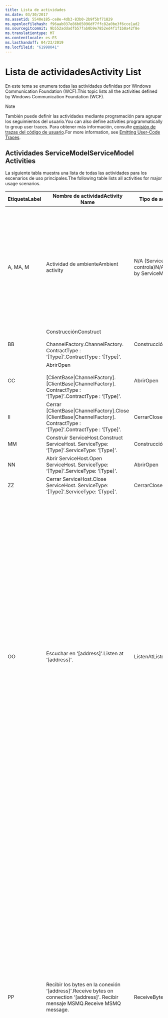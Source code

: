 ```yaml
---
title: Lista de actividades
ms.date: 03/30/2017
ms.assetid: 5540e185-ce8e-4db3-83b0-2b9f5bf71829
ms.openlocfilehash: f96aab037e86b05096df7ffc82a0be3f6cce1ad2
ms.sourcegitcommit: 9b552addadfb57fab0b9e7852ed4f1f1b8a42f8e
ms.translationtype: MT
ms.contentlocale: es-ES
ms.lasthandoff: 04/23/2019
ms.locfileid: "61998041"
---
```

# <a name="activity-list"></a><span data-ttu-id="73ad1-102">Lista de actividades</span><span class="sxs-lookup"><span data-stu-id="73ad1-102">Activity List</span></span>
<span data-ttu-id="73ad1-103">En este tema se enumera todas las actividades definidas por Windows Communication Foundation (WCF).</span><span class="sxs-lookup"><span data-stu-id="73ad1-103">This topic lists all the activities defined by Windows Communication Foundation (WCF).</span></span>  
  
> [!NOTE]
>  <span data-ttu-id="73ad1-104">También puede definir las actividades mediante programación para agrupar los seguimientos del usuario.</span><span class="sxs-lookup"><span data-stu-id="73ad1-104">You can also define activities programmatically to group user traces.</span></span> <span data-ttu-id="73ad1-105">Para obtener más información, consulte [emisión de trazas del código de usuario](../../../../../docs/framework/wcf/diagnostics/tracing/emitting-user-code-traces.md).</span><span class="sxs-lookup"><span data-stu-id="73ad1-105">For more information, see [Emitting User-Code Traces](../../../../../docs/framework/wcf/diagnostics/tracing/emitting-user-code-traces.md).</span></span>  
  
## <a name="servicemodel-activities"></a><span data-ttu-id="73ad1-106">Actividades ServiceModel</span><span class="sxs-lookup"><span data-stu-id="73ad1-106">ServiceModel Activities</span></span>  
 <span data-ttu-id="73ad1-107">La siguiente tabla muestra una lista de todas las actividades para los escenarios de uso principales.</span><span class="sxs-lookup"><span data-stu-id="73ad1-107">The following table lists all activities for major usage scenarios.</span></span>  
  
|<span data-ttu-id="73ad1-108">Etiqueta</span><span class="sxs-lookup"><span data-stu-id="73ad1-108">Label</span></span>|<span data-ttu-id="73ad1-109">Nombre de actividad</span><span class="sxs-lookup"><span data-stu-id="73ad1-109">Activity Name</span></span>|<span data-ttu-id="73ad1-110">Tipo de actividad</span><span class="sxs-lookup"><span data-stu-id="73ad1-110">Activity Type</span></span>|<span data-ttu-id="73ad1-111">Descripción</span><span class="sxs-lookup"><span data-stu-id="73ad1-111">Description</span></span>|  
|-----------|-------------------|-------------------|-----------------|  
|<span data-ttu-id="73ad1-112">A, M</span><span class="sxs-lookup"><span data-stu-id="73ad1-112">A, M</span></span>|<span data-ttu-id="73ad1-113">Actividad de ambiente</span><span class="sxs-lookup"><span data-stu-id="73ad1-113">Ambient activity</span></span>|<span data-ttu-id="73ad1-114">N/A (ServiceModel no lo controla)</span><span class="sxs-lookup"><span data-stu-id="73ad1-114">N/A (this is not controlled by ServiceModel)</span></span>|<span data-ttu-id="73ad1-115">La actividad cuyo id. se establece en TLS antes de que se realice ninguna llamada al código de ServiceModel (del lado de cliente o servidor).</span><span class="sxs-lookup"><span data-stu-id="73ad1-115">The activity whose ID is set in TLS before any calls to ServiceModel code (client side or server side).</span></span><br /><br /> <span data-ttu-id="73ad1-116">Ejemplo: Se llama a una actividad donde se denomina abierto en el cliente WCF o los serviceHost.open.</span><span class="sxs-lookup"><span data-stu-id="73ad1-116">Example: An activity where  open is called on the WCF client or serviceHost.open is called.</span></span>|  
|<span data-ttu-id="73ad1-117">B</span><span class="sxs-lookup"><span data-stu-id="73ad1-117">B</span></span>|<span data-ttu-id="73ad1-118">Construcción</span><span class="sxs-lookup"><span data-stu-id="73ad1-118">Construct</span></span><br /><br /> <span data-ttu-id="73ad1-119">ChannelFactory.</span><span class="sxs-lookup"><span data-stu-id="73ad1-119">ChannelFactory.</span></span> <span data-ttu-id="73ad1-120">ContractType : ‘[Type]’.</span><span class="sxs-lookup"><span data-stu-id="73ad1-120">ContractType : ‘[Type]’.</span></span>|<span data-ttu-id="73ad1-121">Construcción</span><span class="sxs-lookup"><span data-stu-id="73ad1-121">Construct</span></span>||  
|<span data-ttu-id="73ad1-122">C</span><span class="sxs-lookup"><span data-stu-id="73ad1-122">C</span></span>|<span data-ttu-id="73ad1-123">Abrir</span><span class="sxs-lookup"><span data-stu-id="73ad1-123">Open</span></span><br /><br /> <span data-ttu-id="73ad1-124">[ClientBase&#124;ChannelFactory].</span><span class="sxs-lookup"><span data-stu-id="73ad1-124">[ClientBase&#124;ChannelFactory].</span></span> <span data-ttu-id="73ad1-125">ContractType : ‘[Type]’.</span><span class="sxs-lookup"><span data-stu-id="73ad1-125">ContractType : ‘[Type]’.</span></span>|<span data-ttu-id="73ad1-126">Abrir</span><span class="sxs-lookup"><span data-stu-id="73ad1-126">Open</span></span>||  
|<span data-ttu-id="73ad1-127">I</span><span class="sxs-lookup"><span data-stu-id="73ad1-127">I</span></span>|<span data-ttu-id="73ad1-128">Cerrar [ClientBase&#124;ChannelFactory].</span><span class="sxs-lookup"><span data-stu-id="73ad1-128">Close [ClientBase&#124;ChannelFactory].</span></span> <span data-ttu-id="73ad1-129">ContractType : ‘[Type]’.</span><span class="sxs-lookup"><span data-stu-id="73ad1-129">ContractType : ‘[Type]’.</span></span>|<span data-ttu-id="73ad1-130">Cerrar</span><span class="sxs-lookup"><span data-stu-id="73ad1-130">Close</span></span>||  
|<span data-ttu-id="73ad1-131">M</span><span class="sxs-lookup"><span data-stu-id="73ad1-131">M</span></span>|<span data-ttu-id="73ad1-132">Construir ServiceHost.</span><span class="sxs-lookup"><span data-stu-id="73ad1-132">Construct ServiceHost.</span></span> <span data-ttu-id="73ad1-133">ServiceType: ‘[Type]’.</span><span class="sxs-lookup"><span data-stu-id="73ad1-133">ServiceType: ‘[Type]’.</span></span>|<span data-ttu-id="73ad1-134">Construcción</span><span class="sxs-lookup"><span data-stu-id="73ad1-134">Construct</span></span>||  
|<span data-ttu-id="73ad1-135">N</span><span class="sxs-lookup"><span data-stu-id="73ad1-135">N</span></span>|<span data-ttu-id="73ad1-136">Abrir ServiceHost.</span><span class="sxs-lookup"><span data-stu-id="73ad1-136">Open ServiceHost.</span></span> <span data-ttu-id="73ad1-137">ServiceType: ‘[Type]’.</span><span class="sxs-lookup"><span data-stu-id="73ad1-137">ServiceType: ‘[Type]’.</span></span>|<span data-ttu-id="73ad1-138">Abrir</span><span class="sxs-lookup"><span data-stu-id="73ad1-138">Open</span></span>||  
|<span data-ttu-id="73ad1-139">Z</span><span class="sxs-lookup"><span data-stu-id="73ad1-139">Z</span></span>|<span data-ttu-id="73ad1-140">Cerrar ServiceHost.</span><span class="sxs-lookup"><span data-stu-id="73ad1-140">Close ServiceHost.</span></span> <span data-ttu-id="73ad1-141">ServiceType: ‘[Type]’.</span><span class="sxs-lookup"><span data-stu-id="73ad1-141">ServiceType: ‘[Type]’.</span></span>|<span data-ttu-id="73ad1-142">Cerrar</span><span class="sxs-lookup"><span data-stu-id="73ad1-142">Close</span></span>||  
|<span data-ttu-id="73ad1-143">O</span><span class="sxs-lookup"><span data-stu-id="73ad1-143">O</span></span>|<span data-ttu-id="73ad1-144">Escuchar en ‘[address]’.</span><span class="sxs-lookup"><span data-stu-id="73ad1-144">Listen at ‘[address]’.</span></span>|<span data-ttu-id="73ad1-145">ListenAt</span><span class="sxs-lookup"><span data-stu-id="73ad1-145">ListenAt</span></span>|<span data-ttu-id="73ad1-146">Esta actividad y la siguiente son específicas del transporte.</span><span class="sxs-lookup"><span data-stu-id="73ad1-146">This and the next activity are transport-specific.</span></span> <span data-ttu-id="73ad1-147">La actividad ListenAt representa el contenido que asigna a la dirección donde el agente de escucha realiza escuchas.</span><span class="sxs-lookup"><span data-stu-id="73ad1-147">The ListenAt activity represents the content that maps to the address where the channel listener listens at.</span></span> <span data-ttu-id="73ad1-148">En el caso de MSMQ, es la propia cola puesto que la cola asigna a una dirección.</span><span class="sxs-lookup"><span data-stu-id="73ad1-148">In the case of MSMQ, it is the queue itself since the queue maps to one address.</span></span> <span data-ttu-id="73ad1-149">Esta actividad realiza escuchas para las conexiones entrantes en el caso de transportes orientados a conexiones, para los mensajes de MSMQ en el caso de MSMQ.</span><span class="sxs-lookup"><span data-stu-id="73ad1-149">This activity listens for incoming connections in the case of connection-oriented transports, for MSMQ messages in the case of MSMQ.</span></span> <span data-ttu-id="73ad1-150">Esta actividad se crea durante ServiceHost.Open () y contiene las trazas relacionadas con la creación y disposición del agente de escucha, así como la transferencia de salida a todas las actividades ReceiveBytes.</span><span class="sxs-lookup"><span data-stu-id="73ad1-150">This activity is created during ServiceHost.Open(), and contains the traces related to creating and disposing the listener, as well as transferring out to all ReceiveBytes activities.</span></span>|  
|<span data-ttu-id="73ad1-151">P</span><span class="sxs-lookup"><span data-stu-id="73ad1-151">P</span></span>|<span data-ttu-id="73ad1-152">Recibir los bytes en la conexión ‘[address]’.</span><span class="sxs-lookup"><span data-stu-id="73ad1-152">Receive bytes on connection ‘[address]’.</span></span> <span data-ttu-id="73ad1-153">Recibir mensaje MSMQ.</span><span class="sxs-lookup"><span data-stu-id="73ad1-153">Receive MSMQ message.</span></span>|<span data-ttu-id="73ad1-154">ReceiveBytes</span><span class="sxs-lookup"><span data-stu-id="73ad1-154">ReceiveBytes</span></span>|<span data-ttu-id="73ad1-155">En esta actividad, los datos que obtendrán eventualmente un mensaje de WCF se procesan.</span><span class="sxs-lookup"><span data-stu-id="73ad1-155">In this activity, data that will eventually get a WCF message is processed.</span></span> <span data-ttu-id="73ad1-156">Los bytes de entrada se esperan en el caso de http o transporte orientado a conexiones.</span><span class="sxs-lookup"><span data-stu-id="73ad1-156">Incoming bytes are waited in the case of connection-oriented transport or http.</span></span> <span data-ttu-id="73ad1-157">Para TCP/canalización con nombre, la duración de esta actividad es igual a la vida la conexión, puesto que se crea al mismo tiempo que la conexión.</span><span class="sxs-lookup"><span data-stu-id="73ad1-157">For TCP/named-pipe, the lifetime of this activity is the lifetime of the connection, as it is created when the connection is created.</span></span> <span data-ttu-id="73ad1-158">Para http, es de la duración de una solicitud de mensaje y se crea cuando se envía el mensaje.</span><span class="sxs-lookup"><span data-stu-id="73ad1-158">For http, it is of the lifetime of a message request and is created when the message is sent.</span></span> <span data-ttu-id="73ad1-159">Esta actividad contiene las trazas relacionadas con la creación y disposición de la conexión si fuese pertinente, así como las transferencias hacia fuera a todas las actividades de procesamiento de mensajes (objetos).</span><span class="sxs-lookup"><span data-stu-id="73ad1-159">This activity contains the traces related to creating and disposing the connection if applicable, as well as transfers out to all message (object) processing activities.</span></span><br /><br /> <span data-ttu-id="73ad1-160">En el caso de MSMQ, es la actividad donde se recupera el mensaje MSMQ.</span><span class="sxs-lookup"><span data-stu-id="73ad1-160">In the case of MSMQ, it is the activity where the MSMQ message is retrieved.</span></span>|  
|<span data-ttu-id="73ad1-161">C</span><span class="sxs-lookup"><span data-stu-id="73ad1-161">Q</span></span>|<span data-ttu-id="73ad1-162">Procese el mensaje [number].</span><span class="sxs-lookup"><span data-stu-id="73ad1-162">Process message [number].</span></span> <span data-ttu-id="73ad1-163">(Tenga en cuenta que [number] es un valor que aumenta de manera monótona que comienza en 1.)</span><span class="sxs-lookup"><span data-stu-id="73ad1-163">(Note, [number] is a monotonically increasing value which starts at 1.)</span></span>|<span data-ttu-id="73ad1-164">ProcessMessage</span><span class="sxs-lookup"><span data-stu-id="73ad1-164">ProcessMessage</span></span>|<span data-ttu-id="73ad1-165">Procese un mensaje entrante.</span><span class="sxs-lookup"><span data-stu-id="73ad1-165">Process an incoming message.</span></span> <span data-ttu-id="73ad1-166">Esta actividad se inicia cuando se reciben todos los datos (bytes, mensaje de MSMQ) para formar un objeto message WCF.</span><span class="sxs-lookup"><span data-stu-id="73ad1-166">This activity starts when all the data (bytes, MSMQ message) are received to form a WCF message object.</span></span> <span data-ttu-id="73ad1-167">Los seguimientos dentro de esta actividad tratan con el procesamiento de encabezados.</span><span class="sxs-lookup"><span data-stu-id="73ad1-167">Traces within this activity deal with header processing.</span></span><br /><br /> <span data-ttu-id="73ad1-168">Una vez formado un mensaje que se puede enviar, se cambia a la actividad ServiceHost ProcessAction después de buscar el identificador de actividad correspondiente.</span><span class="sxs-lookup"><span data-stu-id="73ad1-168">Once a message that can be dispatched is formed, the ServiceHost ProcessAction activity is switched to after looking up the corresponding Activity ID.</span></span>|  
|<span data-ttu-id="73ad1-169">D, S</span><span class="sxs-lookup"><span data-stu-id="73ad1-169">D, S</span></span>|<span data-ttu-id="73ad1-170">Procese la acción ‘[action]’.</span><span class="sxs-lookup"><span data-stu-id="73ad1-170">Process action ‘[action]’.</span></span>|<span data-ttu-id="73ad1-171">ProcessAction</span><span class="sxs-lookup"><span data-stu-id="73ad1-171">ProcessAction</span></span>|<span data-ttu-id="73ad1-172">Procese el mensaje a través de la pila Transporte/Seguridad/RM para enviar el mensaje al código de usuario en la recepción y en el orden inverso en el envío.</span><span class="sxs-lookup"><span data-stu-id="73ad1-172">Process the message through the Transport/Security/RM stack for dispatching the message to user code on receive, and in the reverse order on send.</span></span><br /><br /> <span data-ttu-id="73ad1-173">En el servidor, esta actividad utiliza el identificador de actividad propagado si se envía en el encabezado del mensaje mediante "Propagación de actividad"; en caso contrario, se crea un nuevo GUID.</span><span class="sxs-lookup"><span data-stu-id="73ad1-173">On the server, this activity uses the propagated Activity ID if it is sent in the message header via "Activity Propagation"; otherwise, a new GUID is created.</span></span><br /><br /> <span data-ttu-id="73ad1-174">El mensaje de respuesta para contratos de solicitud/respuesta también se procesa en esa actividad.</span><span class="sxs-lookup"><span data-stu-id="73ad1-174">The response message for request/reply contracts is also processed in that activity.</span></span>|  
|<span data-ttu-id="73ad1-175">T</span><span class="sxs-lookup"><span data-stu-id="73ad1-175">T</span></span>|<span data-ttu-id="73ad1-176">Ejecute ‘[IContract.Operation]’.</span><span class="sxs-lookup"><span data-stu-id="73ad1-176">Execute ‘[IContract.Operation]’.</span></span>|<span data-ttu-id="73ad1-177">ExecuteUserCode</span><span class="sxs-lookup"><span data-stu-id="73ad1-177">ExecuteUserCode</span></span>|<span data-ttu-id="73ad1-178">Ejecute el código de usuario tras el envío en el lado de servicio.</span><span class="sxs-lookup"><span data-stu-id="73ad1-178">Execute user code after dispatch on the service side.</span></span> <span data-ttu-id="73ad1-179">Esta actividad proporciona un límite para delinear el código de ServiceHost del código proporcionado por el usuario.</span><span class="sxs-lookup"><span data-stu-id="73ad1-179">This activity provides a boundary to delineate ServiceHost code from user-provided code.</span></span>|  
  
## <a name="security-activities"></a><span data-ttu-id="73ad1-180">Actividades de seguridad</span><span class="sxs-lookup"><span data-stu-id="73ad1-180">Security Activities</span></span>  
 <span data-ttu-id="73ad1-181">La tabla siguiente muestra todas las actividades relacionadas con la seguridad.</span><span class="sxs-lookup"><span data-stu-id="73ad1-181">The following table lists all activities related to Security.</span></span>  
  
|<span data-ttu-id="73ad1-182">Nombre de actividad</span><span class="sxs-lookup"><span data-stu-id="73ad1-182">Activity Name</span></span>|<span data-ttu-id="73ad1-183">Tipo de actividad</span><span class="sxs-lookup"><span data-stu-id="73ad1-183">Activity Type</span></span>|<span data-ttu-id="73ad1-184">Descripción</span><span class="sxs-lookup"><span data-stu-id="73ad1-184">Description</span></span>|  
|-------------------|-------------------|-----------------|  
|<span data-ttu-id="73ad1-185">Configure la sesión segura</span><span class="sxs-lookup"><span data-stu-id="73ad1-185">Setup secure session</span></span>|<span data-ttu-id="73ad1-186">SetupSecurity</span><span class="sxs-lookup"><span data-stu-id="73ad1-186">SetupSecurity</span></span>|<span data-ttu-id="73ad1-187">Existe solo en el lado de cliente.</span><span class="sxs-lookup"><span data-stu-id="73ad1-187">Exists on the client side only.</span></span> <span data-ttu-id="73ad1-188">Contiene todos los intercambios de RST\*/SCT para la autenticación y configuración del contexto de seguridad.</span><span class="sxs-lookup"><span data-stu-id="73ad1-188">Contains all RST\*/SCT exchanges for authentication and setting the security context.</span></span> <span data-ttu-id="73ad1-189">Si `propagateActivity` = `true`, esta actividad se combina con correspondiente proceso acción RST del servicio\*actividades /SCT.</span><span class="sxs-lookup"><span data-stu-id="73ad1-189">If `propagateActivity`=`true`, this activity is merged with the service’s corresponding Process Action RST\*/SCT activities.</span></span>|  
|<span data-ttu-id="73ad1-190">Cerrar sesión segura</span><span class="sxs-lookup"><span data-stu-id="73ad1-190">Close secure session</span></span>|<span data-ttu-id="73ad1-191">SetupSecurity</span><span class="sxs-lookup"><span data-stu-id="73ad1-191">SetupSecurity</span></span>|<span data-ttu-id="73ad1-192">Existe en el lado de cliente.</span><span class="sxs-lookup"><span data-stu-id="73ad1-192">Exists on the client side.</span></span> <span data-ttu-id="73ad1-193">Contiene el intercambio de mensajes de cancelación para cerrar la sesión segura.</span><span class="sxs-lookup"><span data-stu-id="73ad1-193">Contains the Cancel message exchange for closing the secure session.</span></span> <span data-ttu-id="73ad1-194">Si `propagateActivity` = `true`, esta actividad se combina con la acción de proceso "Cancelar" del servicio.</span><span class="sxs-lookup"><span data-stu-id="73ad1-194">If `propagateActivity`=`true`, this activity is merged with the Process Action "Cancel" from the service.</span></span>|  
  
 <span data-ttu-id="73ad1-195">En la tabla siguiente se muestra una lista de todas las actividades relacionadas con COM+.</span><span class="sxs-lookup"><span data-stu-id="73ad1-195">The following table lists all activities related to COM+.</span></span>  
  
|<span data-ttu-id="73ad1-196">Nombre de actividad</span><span class="sxs-lookup"><span data-stu-id="73ad1-196">Activity Name</span></span>|<span data-ttu-id="73ad1-197">Tipo de actividad</span><span class="sxs-lookup"><span data-stu-id="73ad1-197">Activity Type</span></span>|<span data-ttu-id="73ad1-198">Descripción</span><span class="sxs-lookup"><span data-stu-id="73ad1-198">Description</span></span>|  
|-------------------|-------------------|-----------------|  
|<span data-ttu-id="73ad1-199">Cree una instancia COM+.</span><span class="sxs-lookup"><span data-stu-id="73ad1-199">Create COM+ instance</span></span>|<span data-ttu-id="73ad1-200">TransferToCOMPlus</span><span class="sxs-lookup"><span data-stu-id="73ad1-200">TransferToCOMPlus</span></span>|<span data-ttu-id="73ad1-201">Llame al 1 instancia de actividad para cada COM + desde el código WCF</span><span class="sxs-lookup"><span data-stu-id="73ad1-201">1 activity instance for each COM+ call from WCF code</span></span>|  
|<span data-ttu-id="73ad1-202">Ejecutar COM + \<operación ></span><span class="sxs-lookup"><span data-stu-id="73ad1-202">Execute COM+ \<operation></span></span>|<span data-ttu-id="73ad1-203">TransferToCOMPlus</span><span class="sxs-lookup"><span data-stu-id="73ad1-203">TransferToCOMPlus</span></span>|<span data-ttu-id="73ad1-204">Llame al 1 instancia de actividad para cada COM + desde el código WCF</span><span class="sxs-lookup"><span data-stu-id="73ad1-204">1 activity instance for each COM+ call from WCF code</span></span>|  
  
## <a name="wmi-activities"></a><span data-ttu-id="73ad1-205">Actividades WMI</span><span class="sxs-lookup"><span data-stu-id="73ad1-205">WMI Activities</span></span>  
 <span data-ttu-id="73ad1-206">La tabla siguiente muestra una lista de todas las actividades relacionadas con WMI.</span><span class="sxs-lookup"><span data-stu-id="73ad1-206">The following table lists all activities related to WMI.</span></span>  
  
|<span data-ttu-id="73ad1-207">Nombre de actividad</span><span class="sxs-lookup"><span data-stu-id="73ad1-207">Activity Name</span></span>|<span data-ttu-id="73ad1-208">Tipo de actividad</span><span class="sxs-lookup"><span data-stu-id="73ad1-208">Activity Type</span></span>|<span data-ttu-id="73ad1-209">Descripción</span><span class="sxs-lookup"><span data-stu-id="73ad1-209">Description</span></span>|  
|-------------------|-------------------|-----------------|  
|<span data-ttu-id="73ad1-210">Obtención de WMI</span><span class="sxs-lookup"><span data-stu-id="73ad1-210">WMI get</span></span>|<span data-ttu-id="73ad1-211">WMIGetObject</span><span class="sxs-lookup"><span data-stu-id="73ad1-211">WMIGetObject</span></span>|<span data-ttu-id="73ad1-212">El usuario está recuperando datos desde WMI.</span><span class="sxs-lookup"><span data-stu-id="73ad1-212">User is retrieving data from WMI.</span></span>|  
|<span data-ttu-id="73ad1-213">Colocación en WMI</span><span class="sxs-lookup"><span data-stu-id="73ad1-213">WMI put</span></span>|<span data-ttu-id="73ad1-214">WmiPutInstance</span><span class="sxs-lookup"><span data-stu-id="73ad1-214">WmiPutInstance</span></span>|<span data-ttu-id="73ad1-215">El usuario está actualizando los datos mediante WMI.</span><span class="sxs-lookup"><span data-stu-id="73ad1-215">User is updating data with WMI.</span></span>|
